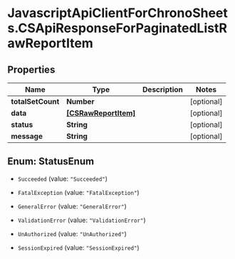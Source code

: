 # JavascriptApiClientForChronoSheets.CSApiResponseForPaginatedListRawReportItem

## Properties
Name | Type | Description | Notes
------------ | ------------- | ------------- | -------------
**totalSetCount** | **Number** |  | [optional] 
**data** | [**[CSRawReportItem]**](CSRawReportItem.md) |  | [optional] 
**status** | **String** |  | [optional] 
**message** | **String** |  | [optional] 


<a name="StatusEnum"></a>
## Enum: StatusEnum


* `Succeeded` (value: `"Succeeded"`)

* `FatalException` (value: `"FatalException"`)

* `GeneralError` (value: `"GeneralError"`)

* `ValidationError` (value: `"ValidationError"`)

* `UnAuthorized` (value: `"UnAuthorized"`)

* `SessionExpired` (value: `"SessionExpired"`)




